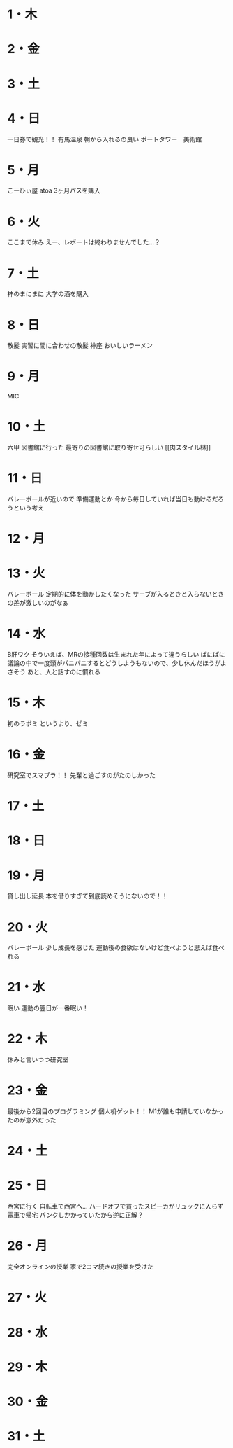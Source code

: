 # 1・木

# 2・金

# 3・土



# 4・日
一日券で観光！！
	有馬温泉
		朝から入れるの良い
	ポートタワー　美術館
	

# 5・月
こーひぃ屋
atoa
	3ヶ月パスを購入

# 6・火
ここまで休み
	えー、レポートは終わりませんでした...？

# 7・土
神のまにまに
	大学の酒を購入

# 8・日
散髪
	実習に間に合わせの散髪
神座
	おいしいラーメン
	
	

# 9・月
MIC


# 10・土
六甲
	図書館に行った
		最寄りの図書館に取り寄せ可らしい
	[[肉スタイル林]]
# 11・日
バレーボールが近いので
	準備運動とか
	今から毎日していれば当日も動けるだろうという考え

# 12・月

# 13・火
バレーボール
	定期的に体を動かしたくなった
	サーブが入るときと入らないときの差が激しいのがなぁ
# 14・水
B肝ワク
	そういえば、MRの接種回数は生まれた年によって違うらしい
ぱにぱに
	議論の中で一度頭がパニパニするとどうしようもないので、少し休んだほうがよさそう
	あと、人と話すのに慣れる
# 15・木
初のラボミ
	というより、ゼミ
	

# 16・金
研究室でスマブラ！！
	先輩と過ごすのがたのしかった

# 17・土


# 18・日


# 19・月
貸し出し延長
	本を借りすぎて到底読めそうにないので！！

# 20・火
バレーボール
	少し成長を感じた
	運動後の食欲はないけど食べようと思えば食べれる

# 21・水
眠い
	運動の翌日が一番眠い！


# 22・木
休みと言いつつ研究室
	

# 23・金
最後から2回目のプログラミング
個人机ゲット！！
	M1が誰も申請していなかったのが意外だった



# 24・土


# 25・日
西宮に行く
	自転車で西宮へ...
	ハードオフで買ったスピーカがリュックに入らず電車で帰宅
		パンクしかかっていたから逆に正解？

# 26・月
完全オンラインの授業
	家で2コマ続きの授業を受けた

# 27・火

# 28・水

# 29・木

# 30・金
# 31・土